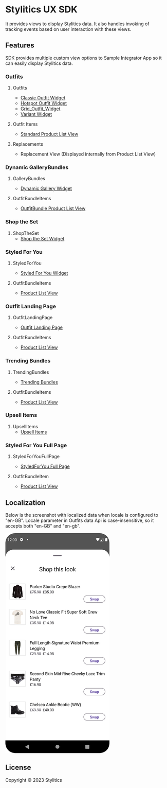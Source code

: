 # Stylitics UX SDK

It provides views to display Stylitics data. It also handles invoking of tracking events based on user interaction with these views.

## Features

SDK provides multiple custom view options to Sample Integrator App so it can easily display Stylitics data.

### Outfits

1. Outfits
   * [Classic Outfit Widget](CLASSIC_WIDGET_README.md)
   * [Hotspot Outfit Widget](HOTSPOT_WIDGET_README.md)
   * [Grid_Outfit_Widget](GRID_WIDGET_README.md)
   * [Variant Widget](VARIANT_WIDGET_README.md)

2. Outfit Items
   * [Standard Product List View](STANDARD_PRODUCTLIST_README.md)

3. Replacements
   * Replacement View (Displayed internally from Product List View)


### Dynamic GalleryBundles

1. GalleryBundles
   * [Dynamic Gallery Widget](DYNAMIC_GALLERY_WIDGET_README.md)

2. OutfitBundleItems
   * [OutfitBundle Product List View](OUTFIT_BUNDLE_PRODUCTLIST_README.md)


### Shop the Set

1. ShopTheSet
   * [Shop the Set Widget](SHOP_THE_SET_WIDGET_README.md)

### Styled For You

1. StyledForYou
   * [Styled For You Widget](STYLED_FOR_YOU_WIDGET_README.md)

2. OutfitBundleItems
   * [Product List View](OUTFIT_BUNDLE_PRODUCTLIST_README.md)
   

### Outfit Landing Page

1. OutfitLandingPage
   * [Outfit Landing Page](OUTFIT_LANDING_PAGE_WIDGET_README.md)

2. OutfitBundleItems
   * [Product List View](OUTFIT_BUNDLE_PRODUCTLIST_README.md)

### Trending Bundles 

1. TrendingBundles
   * [Trending Bundles](TRENDING_BUNDLES_WIDGET_README.md)

2. OutfitBundleItems
   * [Product List View](OUTFIT_BUNDLE_PRODUCTLIST_README.md)

### Upsell Items

1. UpsellItems
   * [Upsell Items](UPSELL_ITEMS_WIDGET_README.md)
   

### Styled For You Full Page

1. StyledForYouFullPage 
   * [StyledForYou Full Page](STYLED_FOR_YOU_FULL_PAGE_WIDGET_README.md)

2. OutfitBundleItem
   * [Product List View](OUTFIT_BUNDLE_PRODUCTLIST_README.md)


## Localization

Below is the screenshot with localized data when locale is configured to "en-GB". Locale parameter in Outfits data Api is case-insensitive, so it accepts both "en-GB" and "en-gb".

![Image1](Screenshots/product_list_with_localized_data.png)


## License

Copyright © 2023 Stylitics
